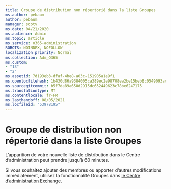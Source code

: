 ```yaml
---
title: Groupe de distribution non répertorié dans la liste Groupes
ms.author: pebaum
author: pebaum
manager: scotv
ms.date: 04/21/2020
ms.audience: Admin
ms.topic: article
ms.service: o365-administration
ROBOTS: NOINDEX, NOFOLLOW
localization_priority: Normal
ms.collection: Adm_O365
ms.custom:
- "13"
- "2"
ms.assetid: 7d193eb3-dfaf-4be8-a03c-151905a1e9f1
ms.openlocfilehash: 1b430d86a9384005ca389ec2e98708ea2be15beb8c0549093acb829f90189d38
ms.sourcegitcommit: b5f7da89a650d2915dc652449623c78be6247175
ms.translationtype: MT
ms.contentlocale: fr-FR
ms.lasthandoff: 08/05/2021
ms.locfileid: "53978195"
---
```

# <a name="distribution-group-not-showing-in-groups-list"></a>Groupe de distribution non répertorié dans la liste Groupes

L’apparition de votre nouvelle liste de distribution dans le Centre d’administration peut prendre jusqu’à 60 minutes.
  
Si vous souhaitez ajouter des membres ou apporter d’autres modifications immédiatement, utilisez la fonctionnalité Groupes dans [le Centre d’administration Exchange.](https://outlook.office365.com/ecp/?rfr=Admin_o365&amp;exsvurl=1)
  